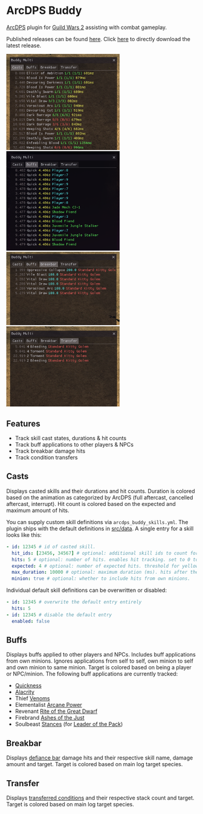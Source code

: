 # ArcDPS Buddy
[ArcDPS](https://deltaconnected.com/arcdps) plugin for [Guild Wars 2](https://guildwars2.com) assisting with combat gameplay.

Published releases can be found [here](../../releases). Click [here](../../releases/latest/download/arcdps_buddy.dll) to directly download the latest release.

<img src="./screenshots/casts.png" alt="Casts screenshot" width="300"/>
<img src="./screenshots/buffs.png" alt="Buffs screenshot" width="300"/>
<img src="./screenshots/breakbar.png" alt="Breakbar screenshot" width="300"/>
<img src="./screenshots/transfer.png" alt="Transfer screenshot" width="300"/>

## Features
- Track skill cast states, durations & hit counts
- Track buff applications to other players & NPCs
- Track breakbar damage hits
- Track condition transfers

## Casts
Displays casted skills and their durations and hit counts.
Duration is colored based on the animation as categorized by ArcDPS (full aftercast, cancelled aftercast, interrupt).
Hit count is colored based on the expected and maximum amount of hits.

You can supply custom skill definitions via `arcdps_buddy_skills.yml`.
The plugin ships with the default definitions in [src/data](./src/data/).
A single entry for a skill looks like this:

```yml
- id: 12345 # id of casted skill.
  hit_ids: [23456, 34567] # optional: additional skill ids to count for hits.
  hits: 5 # optional: number of hits. enables hit tracking. set to 0 to track with unknown hits.
  expected: 4 # optional: number of expected hits. threshold for yellow color. defaults to >= half hits.
  max_duration: 10000 # optional: maximum duration (ms). hits after the duration + error margin count towards a new cast.
  minion: true # optional: whether to include hits from own minions.
```

Individual default skill definitions can be overwritten or disabled:

```yml
- id: 12345 # overwrite the default entry entirely
  hits: 5
- id: 12345 # disable the default entry
  enabled: false
```

## Buffs
Displays buffs applied to other players and NPCs.
Includes buff applications from own minions.
Ignores applications from self to self, own minion to self and own minion to same minion.
Target is colored based on being a player or NPC/minion.
The following buff applications are currently tracked:

- [Quickness](https://wiki.guildwars2.com/wiki/Quickness)
- [Alacrity](https://wiki.guildwars2.com/wiki/Alacrity)
- Thief [Venoms](https://wiki.guildwars2.com/wiki/Venom)
- Elementalist [Arcane Power](https://wiki.guildwars2.com/wiki/Arcane_Power_(effect))
- Revenant [Rite of the Great Dwarf](https://wiki.guildwars2.com/wiki/Rite_of_the_Great_Dwarf_(effect))
- Firebrand [Ashes of the Just](https://wiki.guildwars2.com/wiki/Ashes_of_the_Just)
- Soulbeast [Stances](https://wiki.guildwars2.com/wiki/Stance) (for [Leader of the Pack](https://wiki.guildwars2.com/wiki/Leader_of_the_Pack))


## Breakbar
Displays [defiance bar](https://wiki.guildwars2.com/wiki/Defiance_bar) damage hits and their respective skill name, damage amount and target.
Target is colored based on main log target species.

## Transfer
Displays [transferred conditions](https://wiki.guildwars2.com/wiki/Condition#Skills_that_transfer_conditions) and their respective stack count and target.
Target is colored based on main log target species.
